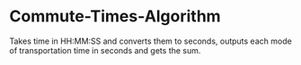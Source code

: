 # Commute-Times-Algorithm
Takes time in HH:MM:SS and converts them to seconds, outputs each mode of transportation time in seconds and gets the sum.
